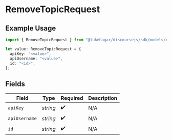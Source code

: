# RemoveTopicRequest

## Example Usage

```typescript
import { RemoveTopicRequest } from "@lukehagar/discoursejs/sdk/models/operations";

let value: RemoveTopicRequest = {
  apiKey: "<value>",
  apiUsername: "<value>",
  id: "<id>",
};
```

## Fields

| Field              | Type               | Required           | Description        |
| ------------------ | ------------------ | ------------------ | ------------------ |
| `apiKey`           | *string*           | :heavy_check_mark: | N/A                |
| `apiUsername`      | *string*           | :heavy_check_mark: | N/A                |
| `id`               | *string*           | :heavy_check_mark: | N/A                |